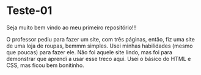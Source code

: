 # Teste-01
Seja muito bem vindo ao meu primeiro repositório!!!

O professor pediu para fazer um site, com três páginas, então, fiz uma site de uma loja de roupas, bemmm simples.
Usei minhas habilidades (mesmo que poucas) para fazer ele. Não foi aquele site lindo, mas foi para demonstrar que aprendi a usar esse treco aqui.
Usei o básico do HTML e CSS, mas ficou bem bonitinho.
